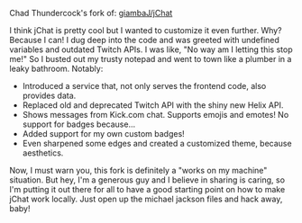Chad Thundercock's fork of: [giambaJ/jChat](https://github.com/giambaJ/jChat)

I think jChat is pretty cool but I wanted to customize it even further. Why?
Because I can! I dug deep into the code and was greeted with undefined
variables and outdated Twitch APIs. I was like, "No way am I letting this stop
me!" So I busted out my trusty notepad and went to town like a plumber in a
leaky bathroom. Notably:

- Introduced a service that, not only serves the frontend code, also provides
  data.
- Replaced old and deprecated Twitch API with the shiny new Helix API.
- Shows messages from Kick.com chat. Supports emojis and emotes!  No support
  for badges because...
- Added support for my own custom badges!
- Even sharpened some edges and created a customized theme, because aesthetics.

Now, I must warn you, this fork is definitely a "works on my machine"
situation. But hey, I'm a generous guy and I believe in sharing is caring, so
I'm putting it out there for all to have a good starting point on how to make
jChat work locally. Just open up the michael jackson files and hack away, baby!
